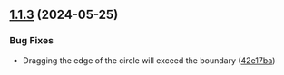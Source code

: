 ## [1.1.3](https://github.com/YMNNs/react-measurements-ts/compare/v1.1.2...v1.1.3) (2024-05-25)

### Bug Fixes

- Dragging the edge of the circle will exceed the boundary ([42e17ba](https://github.com/YMNNs/react-measurements-ts/commit/42e17bac317879514ff7f0be18139b40ff27a687))
